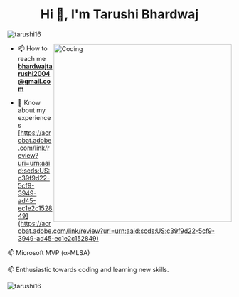 
<h1 align="center">Hi 👋, I'm Tarushi Bhardwaj</h1>



<p align="left"> <img src="https://komarev.com/ghpvc/?username=tarushi16&label=Profile%20views&color=0e75b6&style=flat" alt="tarushi16" /> </p>




<img align="right" alt="Coding" width="400" src="https://i.pinimg.com/originals/cc/41/97/cc41970c4ea2a4774d73887b854f87d1.gif">


- 📫 How to reach me **bhardwajtarushi2004@gmail.com**

- 📄 Know about my experiences [https://acrobat.adobe.com/link/review?uri=urn:aaid:scds:US:c39f9d22-5cf9-3949-ad45-ec1e2c152849](https://acrobat.adobe.com/link/review?uri=urn:aaid:scds:US:c39f9d22-5cf9-3949-ad45-ec1e2c152849)

📫 Microsoft MVP (α-MLSA)

📫 Enthusiastic towards coding and learning new skills.




 



<p><img align="center" src="https://github-readme-streak-stats.herokuapp.com/?user=tarushi16&" alt="tarushi16" /></p>




